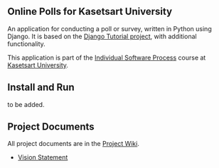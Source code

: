 ## Online Polls for Kasetsart University

An application for conducting a poll or survey, written in Python using Django. It is based on the [Django Tutorial project](https://docs.djangoproject.com/en/4.1/intro/tutorial01/), with additional functionality.

This application is part of the [Individual Software Process](https://cpske.github.io/ISP/) course at [Kasetsart University](https://www.ku.ac.th/th).

## Install and Run

to be added.

## Project Documents

All project documents are in the [Project Wiki](https://github.com/panitnt/ku-polls/wiki).

- [Vision Statement](https://github.com/panitnt/ku-polls/wiki/Vision-Statement)

[django-tutorial]: (https://www.djangoproject.com/)